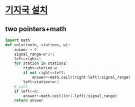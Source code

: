 # [기지국 설치](https://school.programmers.co.kr/learn/courses/30/lessons/12979)
## two pointers+math
~~~python
import math
def solution(n, stations, w):
    answer = 0
    signal_range=w*2+1
    left=right=1
    for station in stations:
        right=station-w
        if not right<=left:
            answer+=math.ceil((right-left)/signal_range)
        left=station+w+1
    # Last
    if left<=n:
        answer+=math.ceil((n+1-left)/signal_range)
    return answer
~~~
